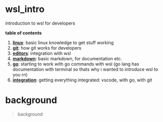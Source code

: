 # wsl_intro

introduction to wsl for developers

**table of contents**

1. **[linux](linux.md)**: basic linux knowledge to get stuff working
2. **[git](git.md)**: how git works for developers
3. **[editors](vscode.md)**: integration with wsl
4. **[markdown](markdown.md)**: basic markdown, for documentation etc.
5. **[go](go.md)**: starting to work with go commands with wsl (go lang has documentation with terminal so thats why i wanted to introduce wsl to you rn)
6. **[integration](integration.md)**: getting everything integrated: vscode, with go, with git 
# background

> background
